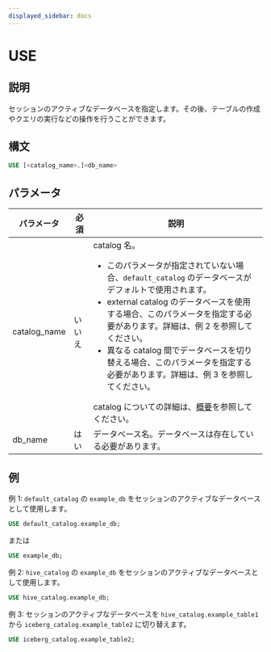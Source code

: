 ```yaml
---
displayed_sidebar: docs
---
```


# USE

## 説明

セッションのアクティブなデータベースを指定します。その後、テーブルの作成やクエリの実行などの操作を行うことができます。

## 構文

```SQL
USE [<catalog_name>.]<db_name>
```

## パラメータ

| **パラメータ** | **必須** | **説明**                                              |
| ------------- | ------------ | ------------------------------------------------------------ |
| catalog_name  | いいえ           | catalog 名。<ul><li>このパラメータが指定されていない場合、`default_catalog` のデータベースがデフォルトで使用されます。</li><li>external catalog のデータベースを使用する場合、このパラメータを指定する必要があります。詳細は、例 2 を参照してください。</li><li>異なる catalog 間でデータベースを切り替える場合、このパラメータを指定する必要があります。詳細は、例 3 を参照してください。</li></ul>catalog についての詳細は、[概要](../../../data_source/catalog/catalog_overview.md)を参照してください。 |
| db_name       | はい          | データベース名。データベースは存在している必要があります。                  |

## 例

例 1: `default_catalog` の `example_db` をセッションのアクティブなデータベースとして使用します。

```SQL
USE default_catalog.example_db;
```

または

```SQL
USE example_db;
```

例 2: `hive_catalog` の `example_db` をセッションのアクティブなデータベースとして使用します。

```SQL
USE hive_catalog.example_db;
```

例 3: セッションのアクティブなデータベースを `hive_catalog.example_table1` から `iceberg_catalog.example_table2` に切り替えます。

```SQL
USE iceberg_catalog.example_table2;
```